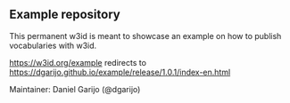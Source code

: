 ## Example repository

This permanent w3id is meant to showcase an example on how to publish vocabularies with w3id.

https://w3id.org/example redirects to https://dgarijo.github.io/example/release/1.0.1/index-en.html


Maintainer: Daniel Garijo (@dgarijo) 



